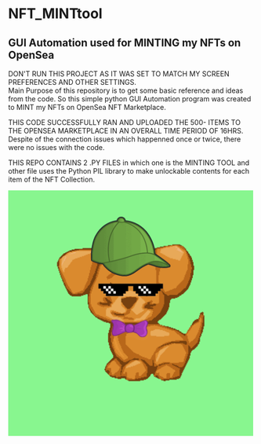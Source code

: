 # NFT_MINTtool
<h2>GUI Automation used for MINTING my NFTs on OpenSea</h2>

<div style = "font-bold">DON'T RUN THIS PROJECT AS IT WAS SET TO MATCH MY SCREEN PREFERENCES AND OTHER SETTINGS.</div>
Main Purpose of this repository is to get some basic reference and ideas from the code.
So this simple python GUI Automation program was created to MINT my NFTs on OpenSea NFT Marketplace.

THIS CODE SUCCESSFULLY RAN AND UPLOADED THE 500- ITEMS TO THE OPENSEA MARKETPLACE IN AN OVERALL TIME PERIOD OF 16HRS. Despite of the connection issues which happenned once or twice, there were no issues with the code. 

THIS REPO CONTAINS 2 .PY FILES in which one is the MINTING TOOL and other file uses the Python PIL library to make unlockable contents for each item of the NFT Collection.


<img src="puppy.gif" width="500" height="500" style = "margin: auto;" />
